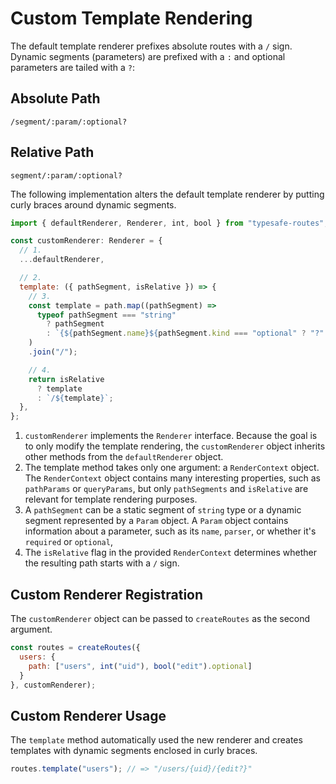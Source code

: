 # Custom Template Rendering

The default template renderer prefixes absolute routes with a `/` sign. Dynamic segments (parameters) are prefixed with a `:` and optional parameters are tailed with a `?`:

<!-- tabs:start -->

## **Absolute Path**

```
/segment/:param/:optional? 
```

## **Relative Path**

```
segment/:param/:optional? 
```
<!-- tabs:end -->

The following implementation alters the default template renderer by putting curly braces around dynamic segments.

``` js
import { defaultRenderer, Renderer, int, bool } from "typesafe-routes";

const customRenderer: Renderer = {
  // 1.
  ...defaultRenderer,

  // 2.
  template: ({ pathSegment, isRelative }) => {
    // 3.
    const template = path.map((pathSegment) =>
      typeof pathSegment === "string"
        ? pathSegment
        : `{${pathSegment.name}${pathSegment.kind === "optional" ? "?" : ""}}`
    )
    .join("/");

    // 4.
    return isRelative
      ? template
      : `/${template}`;
  },
};
```

1. `customRenderer` implements the `Renderer` interface. Because the goal is to only modify the template rendering, the `customRenderer` object inherits other methods from the `defaultRenderer` object.
2. The template method takes only one argument: a `RenderContext` object. The `RenderContext` object contains many interesting properties, such as `pathParams` or `queryParams`, but only `pathSegments` and `isRelative` are relevant for template rendering purposes.
3. A `pathSegment` can be a static segment of `string` type or a dynamic segment represented by a `Param` object. A `Param` object contains information about a parameter, such as its `name`, `parser`, or whether it's `required` or `optional`, 
4. The `isRelative` flag in the provided `RenderContext` determines whether the resulting path starts with a `/` sign. 

<!-- tabs:start -->


## **Custom Renderer Registration**

The `customRenderer` object can be passed to `createRoutes` as the second argument.

``` js
const routes = createRoutes({
  users: {
    path: ["users", int("uid"), bool("edit").optional]
  }
}, customRenderer);
```

## **Custom Renderer Usage**

The `template` method automatically used the new renderer and creates templates with dynamic segments enclosed in curly braces.

``` js
routes.template("users"); // => "/users/{uid}/{edit?}"
```
<!-- tabs:end -->
